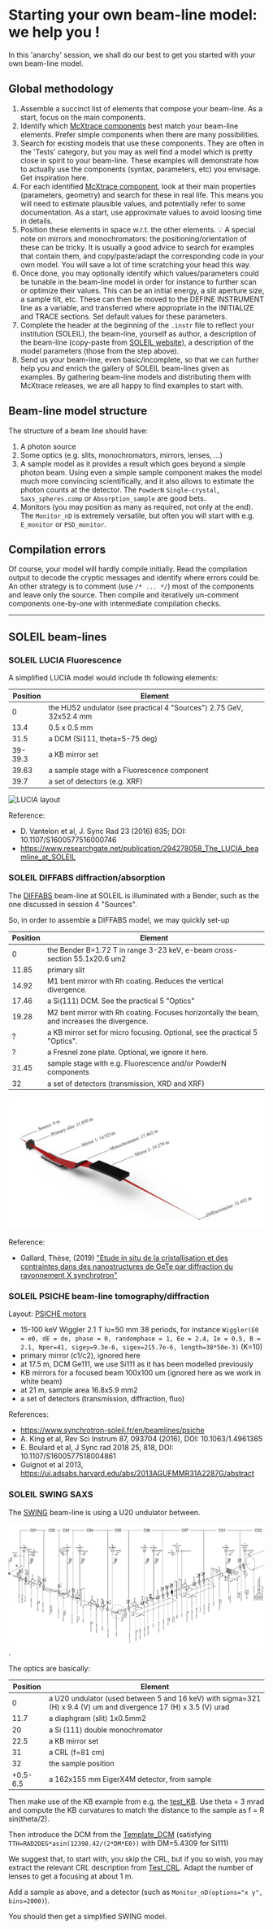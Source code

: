 # Starting your own beam-line model: we help you !

In this 'anarchy' session, we shall do our best to get you started with your own beam-line model.

## Global methodology

1. Assemble a succinct list of elements that compose your beam-line. As a start, focus on the main components.
2. Identify which [McXtrace components](http://mcxtrace.org/download/components/) best match your beam-line elements. Prefer simple components when there are many possibilities.
3. Search for existing models that use these components. They are often in the 'Tests' category, but you may as well find a model which is pretty close in spirit to your beam-line. These examples will demonstrate how to actually use the components (syntax, parameters, etc) you envisage. Get inspiration here.
4. For each identified [McXtrace component](http://mcxtrace.org/download/components/), look at their main properties (parameters, geometry) and search for these in real life. This means you will need to estimate plausible values, and potentially refer to some documentation. As a start, use approximate values to avoid loosing time in details.
5. Position these elements in space w.r.t. the other elements. :bulb: A special note on mirrors and monochromators: the positioning/orientation of these can be tricky. It is usually a good advice to search for examples that contain them, and copy/paste/adapt the corresponding code in your own model. You will save a lot of time scratching your head this way.
6. Once done, you may optionally identify which values/parameters could be tunable in the beam-line model in order for instance to further scan or optimize their values. This can be an initial energy, a slit aperture size, a sample tilt, etc. These can then be moved to the DEFINE INSTRUMENT line as a variable, and transferred where appropriate in the INITIALIZE and TRACE sections. Set default values for these parameters.
7. Complete the header at the beginning of the `.instr` file to reflect your institution (SOLEIL), the beam-line, yourself as author, a description of the beam-line (copy-paste from [SOLEIL website](https://www.synchrotron-soleil.fr/en/beamlines)), a description of the model parameters (those from the step above).
7. Send us your beam-line, even basic/incomplete, so that we can further help you and enrich the gallery of SOLEIL beam-lines given as examples. By gathering beam-line models and distributing them with McXtrace releases, we are all happy to find examples to start with. 

## Beam-line model structure

The structure of a beam line should have:

1. A photon source
2. Some optics (e.g. slits, monochromators, mirrors, lenses, ...)
3. A sample model as it provides a result which goes beyond a simple photon beam. Using even a simple sample component makes the model much more convincing scientifically, and it also allows to estimate the photon counts at the detector. The `PowderN` `Single-crystal`, `Saxs_spheres.comp` or `Absorption_sample` are good bets.
4. Monitors (you may position as many as required, not only at the end). The `Monitor_nD` is extremely versatile, but often you will start with e.g. `E_monitor` or `PSD_monitor`.

## Compilation errors

Of course, your model will hardly compile initially. Read the compilation output to decode the cryptic messages and identify where errors could be. An other strategy is to comment (use `/* ... */`) most of the components and leave only the source. Then compile and iteratively un-comment components one-by-one with intermediate compilation checks.

---

## SOLEIL beam-lines


### SOLEIL LUCIA Fluorescence

A simplified LUCIA model would include th following elements:

Position | Element
---------|----------
0        | the HU52 undulator (see practical 4 "Sources") 2.75 GeV, 32x52.4 mm
13.4     | 0.5 x 0.5 mm
31.5     | a DCM (Si111, theta=5-75 deg)
39-39.3  | a KB mirror set
39.63    | a sample stage with a Fluorescence component
39.7     | a set of detectors (e.g. XRF)

![LUCIA layout](https://www.synchrotron-soleil.fr/sites/default/files/resize/lignes_de_lumieres/lucia/lucia_short-800x373.jpg)

Reference:

- D. Vantelon et al, J. Sync Rad 23 (2016) 635; DOI: 10.1107/S1600577516000746
- https://www.researchgate.net/publication/294278058_The_LUCIA_beamline_at_SOLEIL

### SOLEIL DIFFABS diffraction/absorption

The [DIFFABS](https://www.synchrotron-soleil.fr/fr/lignes-de-lumiere/diffabs) beam-line at SOLEIL is illuminated with a Bender, such as the one discussed in session 4 "Sources".

So, in order to assemble a DIFFABS model, we may quickly set-up

Position | Element
---------|----------
0     | the Bender B=1.72 T in range 3-23 keV, e-beam cross-section 55.1x20.6 um2
11.85 | primary slit
14.92 | M1 bent mirror with Rh coating. Reduces the vertical divergence.
17.46 | a Si(111) DCM. See the practical 5 "Optics"
19.28 | M2 bent mirror with Rh coating. Focuses horizontally the beam, and increases the divergence.
?     | a KB mirror set for micro focusing. Optional, see the practical 5 "Optics".
?     | a Fresnel zone plate. Optional, we ignore it here.
31.45 | sample stage with e.g. Fluorescence and/or PowderN components
32    | a set of detectors (transmission, XRD and XRF)

![SOLEIL_DIFFABS](images/SOLEIL_DIFFABS.png)

Reference: 

- Gallard, Thèse, (2019) ["Etude in situ de la cristallisation et des contraintes dans des nanostructures de GeTe par diffraction du rayonnement X synchrotron"](https://www.theses.fr/2019AIXM0037.pdf)

### SOLEIL PSICHE beam-line tomography/diffraction

Layout: [PSICHE motors](https://www.synchrotron-soleil.fr/fr/file/8068/download?token=UHm6fASX)

- 15-100 keV Wiggler 2.1 T lu=50 mm 38 periods, for instance `Wiggler(E0 = e0, dE = de, phase = 0, randomphase = 1, Ee = 2.4, Ie = 0.5, B = 2.1, Nper=41, sigey=9.3e-6, sigex=215.7e-6, length=38*50e-3)` (K=10)
- primary mirror (c1/c2), ignored here
- at 17.5 m, DCM Ge111, we use Si111 as it has been modelled previously
- KB mirrors for a focused beam 100x100 um (ignored here as we work in white beam)
- at 21 m, sample area 16.8x5.9 mm2
- a set of detectors (transmission, diffraction, fluo)

References:

- https://www.synchrotron-soleil.fr/en/beamlines/psiche
- A. King et al, Rev Sci Instrum 87, 093704 (2016), DOI: 10.1063/1.4961365
- E. Boulard et al, J Sync rad 2018 25, 818, DOI: 10.1107/S1600577518004861
- Guignot et al 2013, https://ui.adsabs.harvard.edu/abs/2013AGUFMMR31A2287G/abstract


### SOLEIL SWING SAXS

The [SWING](https://www.synchrotron-soleil.fr/fr/lignes-de-lumiere/swing) beam-line is using a U20 undulator between. 

![SWING layout](https://github.com/McStasMcXtrace/Schools/blob/master/2023/SOLEIL_May_2023/Day3_Thursday_May_11th/9_Practical_Virtual_Exp_tomo/images/SWING.png).

The optics are basically:

Position | Element
---------|----------
0     | a U20 undulator (used between 5 and 16 keV) with sigma=321 (H) x 9.4 (V) um and divergence 17 (H) x 3.5 (V) urad
11.7  | a diaphgram (slit) 1x0.5mm2
20    | a Si (111) double monochromator
22.5  | a KB mirror set
31    | a CRL (f=81 cm)
32    | the sample position
+0.5-6.5 | a 162x155 mm EigerX4M detector, from sample

Then make use of the KB example from e.g. the [test_KB](https://raw.githubusercontent.com/McStasMcXtrace/McCode/master/mcxtrace-comps/examples/Test_KB.instr). 
Use theta = 3 mrad and compute the KB curvatures to match the distance to the sample as f = R sin(theta/2). 

Then introduce the DCM from the [Template_DCM](https://raw.githubusercontent.com/McStasMcXtrace/McCode/master/mcxtrace-comps/examples/Template_DCM.instr) (satisfying `TTH=RAD2DEG*asin(12398.42/(2*DM*E0))` with DM=5.4309 for Si111)

We suggest that, to start with, you skip the CRL, but if you so wish, you may extract the relevant CRL description from [Test_CRL](https://raw.githubusercontent.com/McStasMcXtrace/McCode/master/mcxtrace-comps/examples/Test_CRL_Be.instr). Adapt the number of lenses to get a focusing at about 1 m.

Add a sample as above, and a detector (such as `Monitor_nD(options="x y", bins=2000)`).

You should then get a simplified SWING model.


